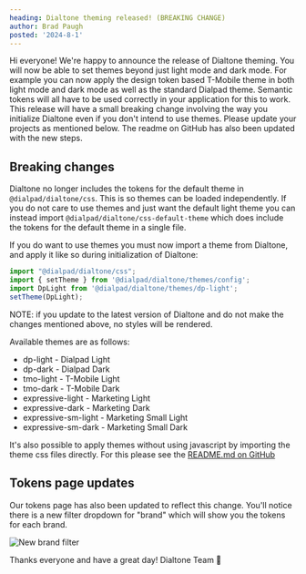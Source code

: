 ```yaml
---
heading: Dialtone theming released! (BREAKING CHANGE)
author: Brad Paugh
posted: '2024-8-1'
---
```


<BlogPost :author="$frontmatter.author" :posted="parse($frontmatter.posted, 'y-M-d', new Date())" :heading="$frontmatter.heading">

Hi everyone! We're happy to announce the release of Dialtone theming. You will now be able to set themes beyond just light mode and dark mode. For example you can now apply the design token based T-Mobile theme in both light mode and dark mode as well as the standard Dialpad theme. Semantic tokens will all have to be used correctly in your application for this to work. This release will have a small breaking change involving the way you initialize Dialtone even if you don't intend to use themes. Please update your projects as mentioned below. The readme on GitHub has also been updated with the new steps.

## Breaking changes

Dialtone no longer includes the tokens for the default theme in `@dialpad/dialtone/css`. This is so themes can be loaded independently. If you do not care to use themes and just want the default light theme you can instead import `@dialpad/dialtone/css-default-theme` which does include the tokens for the default theme in a single file.

If you do want to use themes you must now import a theme from Dialtone, and apply it like so during initialization of Dialtone:

```js
import "@dialpad/dialtone/css";
import { setTheme } from '@dialpad/dialtone/themes/config';
import DpLight from '@dialpad/dialtone/themes/dp-light';
setTheme(DpLight);
```

NOTE: if you update to the latest version of Dialtone and do not make the changes mentioned above, no styles will be rendered.

Available themes are as follows:

- dp-light - Dialpad Light
- dp-dark - Dialpad Dark
- tmo-light - T-Mobile Light
- tmo-dark - T-Mobile Dark
- expressive-light - Marketing Light
- expressive-dark - Marketing Dark
- expressive-sm-light - Marketing Small Light
- expressive-sm-dark - Marketing Small Dark

It's also possible to apply themes without using javascript by importing the theme css files directly. For this please see the [README.md on GitHub](https://github.com/dialpad/dialtone?tab=readme-ov-file#set-theme-manually-by-importing-files)

## Tokens page updates

Our tokens page has also been updated to reflect this change. You'll notice there is a new filter dropdown for "brand" which will show you the tokens for each brand.

![New brand filter](/assets/images/brand-theming-tokens.png)

Thanks everyone and have a great day!
Dialtone Team 💜

</BlogPost>

<script setup>
import BlogPost from '@baseComponents/BlogPost.vue';
import { parse } from 'date-fns';
</script>
